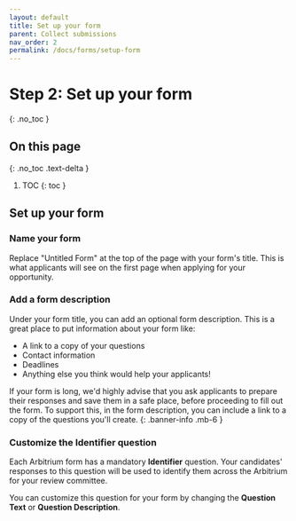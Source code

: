 ```yaml
---
layout: default
title: Set up your form
parent: Collect submissions
nav_order: 2
permalink: /docs/forms/setup-form
---
```


# Step 2: Set up your form
{: .no_toc }

## On this page
{: .no_toc .text-delta }

1. TOC
{: toc }

## Set up your form

### Name your form

Replace "Untitled Form" at the top of the page with your form's title. This is what applicants will see on the first page when applying for your opportunity.

### Add a form description

Under your form title, you can add an optional form description. This is a great place to put information about your form like:

- A link to a copy of your questions
- Contact information
- Deadlines
- Anything else you think would help your applicants!

If your form is long, we'd highly advise that you ask applicants to prepare their responses and save them in a safe place, before proceeding to fill out the form. To support this, in the form description, you can include a link to a copy of the questions you'll create.
{: .banner-info .mb-6 }

### Customize the Identifier question

Each Arbitrium form has a mandatory **Identifier** question. Your candidates' responses to this question will be used to identify them across the Arbitrium for your review committee.

You can customize this question for your form by changing the **Question Text** or **Question Description**.
